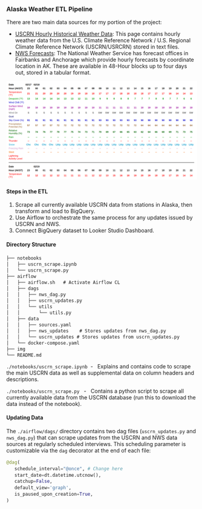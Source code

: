 ### **Alaska Weather ETL Pipeline** 

There are two main data sources for my portion of the project:
* [USCRN Hourly Historical Weather Data](https://www.ncei.noaa.gov/pub/data/uscrn/products/hourly02/): This page contains hourly weather data from the U.S. Climate Reference Network / U.S. Regional Climate Reference Network (USCRN/USRCRN) stored in text files. 
* [NWS Forecasts](https://forecast.weather.gov/MapClick.php?lat=60.7506&lon=-160.5006&unit=0&lg=english&FcstType=digital): The National Weather Service has forecast offices in Fairbanks and Anchorage which provide hourly forecasts by coordinate location in AK. These are available in 48-Hour blocks up to four days out, stored in a tabular format.
  
![nws_tabular_example](img/nws_tabular_ex.png)

#### **Steps in the ETL**  
1. Scrape all currently available USCRN data from stations in Alaska, then transform and load to BigQuery.
2. Use Airflow to orchestrate the same process for any updates issued by USCRN and NWS.
3. Connect BigQuery dataset to Looker Studio Dashboard.

#### **Directory Structure** 
```
├── notebooks
│   ├── uscrn_scrape.ipynb
│   └── uscrn_scrape.py
├── airflow
│   ├── airflow.sh   # Activate Airflow CL  
│   ├── dags
│   │   ├── nws_dag.py       
│   │   ├── uscrn_updates.py 
│   │   └── utils
│   │       └── utils.py
│   ├── data
│   │   ├── sources.yaml
│   │   ├── nws_updates    # Stores updates from nws_dag.py
│   │   └── uscrn_updates # Stores updates from uscrn_updates.py
│   └── docker-compose.yaml
├── img
└── README.md
```

`./notebooks/uscrn_scrape.ipynb` &nbsp;- &nbsp; Explains and contains code to scrape the main USCRN data as well as supplemental data on column headers and descriptions.  

`./notebooks/uscrn_scrape.py` &nbsp; - &nbsp; Contains a python script to scrape all currently available data from the USCRN database (run this to download the data instead of the notebook).


####  **Updating Data** 
The `./airflow/dags/` directory contains two dag files (`uscrn_updates.py` and `nws_dag.py`) that can scrape updates from the USCRN and NWS data sources at regularly scheduled interviews. This scheduling parameter is customizable via the `dag` decorator at the end of each file: 

```python 
@dag(
   schedule_interval="@once", # Change here 
   start_date=dt.datetime.utcnow(),
   catchup=False,
   default_view='graph',
   is_paused_upon_creation=True,
)
```

